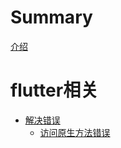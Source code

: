 # Summary

[介绍](./jieshao.md)
# flutter相关
- [解决错误]()
    - [访问原生方法错误](blog/flutter/errror/2023-3-17.md)
